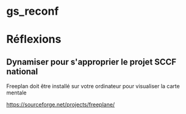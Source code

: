 # gs_reconf

Réflexions
==

Dynamiser pour s'approprier le projet SCCF national
-

Freeplan doit être installé sur votre ordinateur 
pour visualiser la carte mentale 

https://sourceforge.net/projects/freeplane/
